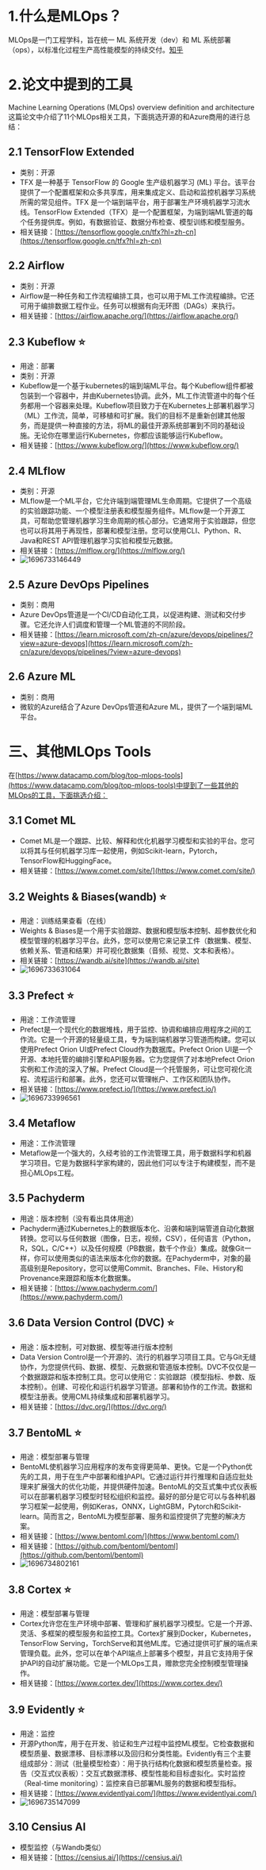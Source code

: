 # 1.什么是MLOps？

MLOps是一门工程学科，旨在统一 ML 系统开发（dev）和 ML 系统部署（ops），以标准化过程生产高性能模型的持续交付。[知乎](https://zhuanlan.zhihu.com/p/392216271)

# 2.论文中提到的工具

Machine Learning Operations (MLOps) overview definition and architecture这篇论文中介绍了11个MLOps相关工具，下面挑选开源的和Azure商用的进行总结：

## 2.1 TensorFlow Extended

- 类别：开源
- TFX 是一种基于 TensorFlow 的 Google 生产级机器学习 (ML) 平台。该平台提供了一个配置框架和众多共享库，用来集成定义、启动和监控机器学习系统所需的常见组件。TFX 是一个端到端平台，用于部署生产环境机器学习流水线。TensorFlow Extended（TFX）是一个配置框架，为端到端ML管道的每个任务提供库。例如，有数据验证、数据分布检查、模型训练和模型服务。
- 相关链接：[https://tensorflow.google.cn/tfx?hl=zh-cn](https://tensorflow.google.cn/tfx?hl=zh-cn)

## 2.2 Airflow

- 类别：开源
- Airflow是一种任务和工作流程编排工具，也可以用于ML工作流程编排。它还可用于编排数据工程作业。任务可以根据有向无环图（DAGs）来执行。
- 相关链接：[https://airflow.apache.org/](https://airflow.apache.org/)

## 2.3 Kubeflow ⭐

- 用途：部署
- 类别：开源
- Kubeflow是一个基于kubernetes的端到端ML平台。每个Kubeflow组件都被包装到一个容器中，并由Kubernetes协调。此外，ML工作流管道中的每个任务都用一个容器来处理。Kubeflow项目致力于在Kubernetes上部署机器学习（ML）工作流，简单，可移植和可扩展。我们的目标不是重新创建其他服务，而是提供一种直接的方法，将ML的最佳开源系统部署到不同的基础设施。无论你在哪里运行Kubernetes，你都应该能够运行Kubeflow。
- 相关链接：[https://www.kubeflow.org/](https://www.kubeflow.org/)

## 2.4 MLflow

- 类别：开源
- MLflow是一个ML平台，它允许端到端管理ML生命周期。它提供了一个高级的实验跟踪功能、一个模型注册表和模型服务组件。MLflow是一个开源工具，可帮助您管理机器学习生命周期的核心部分。它通常用于实验跟踪，但您也可以将其用于再现性，部署和模型注册。您可以使用CLI、Python、R、Java和REST API管理机器学习实验和模型元数据。
- 相关链接：[https://mlflow.org/](https://mlflow.org/)
- ![1696733146449](image/MLOps/1696733146449.png)

## 2.5 Azure DevOps Pipelines

- 类别：商用
- Azure DevOps管道是一个CI/CD自动化工具，以促进构建、测试和交付步骤。它还允许人们调度和管理一个ML管道的不同阶段。
- 相关链接：[https://learn.microsoft.com/zh-cn/azure/devops/pipelines/?view=azure-devops](https://learn.microsoft.com/zh-cn/azure/devops/pipelines/?view=azure-devops)

## 2.6 Azure ML

- 类别：商用
- 微软的Azure结合了Azure DevOps管道和Azure ML，提供了一个端到端ML平台。

# 三、其他MLOps Tools

在[https://www.datacamp.com/blog/top-mlops-tools](https://www.datacamp.com/blog/top-mlops-tools)中提到了一些其他的MLOps的工具，下面挑选介绍：

## 3.1 Comet ML

- Comet ML是一个跟踪、比较、解释和优化机器学习模型和实验的平台。您可以将其与任何机器学习库一起使用，例如Scikit-learn，Pytorch，TensorFlow和HuggingFace。
- 相关链接：[https://www.comet.com/site/](https://www.comet.com/site/)

## 3.2 Weights & Biases(wandb) ⭐

- 用途：训练结果查看（在线）
- Weights & Biases是一个用于实验跟踪、数据和模型版本控制、超参数优化和模型管理的机器学习平台。此外，您可以使用它来记录工件（数据集、模型、依赖关系、管道和结果）并可视化数据集（音频、视觉、文本和表格）。
- 相关链接：[https://wandb.ai/site](https://wandb.ai/site)
- ![1696733631064](image/MLOps/1696733631064.png)

## 3.3 Prefect ⭐

- 用途：工作流管理
- Prefect是一个现代化的数据堆栈，用于监控、协调和编排应用程序之间的工作流。它是一个开源的轻量级工具，专为端到端机器学习管道而构建。您可以使用Prefect Orion UI或Prefect Cloud作为数据库。Prefect Orion UI是一个开源、本地托管的编排引擎和API服务器。它为您提供了对本地Prefect Orion实例和工作流的深入了解。Prefect Cloud是一个托管服务，可让您可视化流程、流程运行和部署。此外，您还可以管理帐户、工作区和团队协作。
- 相关链接：[https://www.prefect.io/](https://www.prefect.io/)
- ![1696733996561](image/MLOps/1696733996561.png)

## 3.4 Metaflow

- 用途：工作流管理
- Metaflow是一个强大的，久经考验的工作流管理工具，用于数据科学和机器学习项目。它是为数据科学家构建的，因此他们可以专注于构建模型，而不是担心MLOps工程。

## 3.5 Pachyderm

- 用途：版本控制（没有看出具体用途）
- Pachyderm通过Kubernetes上的数据版本化、沿袭和端到端管道自动化数据转换。您可以与任何数据（图像，日志，视频，CSV），任何语言（Python，R，SQL，C/C++）以及任何规模（PB数据，数千个作业）集成。就像Git一样，你可以使用类似的语法来版本化你的数据。在Pachyderm中，对象的最高级别是Repository，您可以使用Commit、Branches、File、History和Provenance来跟踪和版本化数据集。
- 相关链接：[https://www.pachyderm.com/](https://www.pachyderm.com/)

## 3.6 Data Version Control (DVC) ⭐

- 用途：版本控制，可对数据、模型等进行版本控制
- Data Version Control是一个开源的、流行的机器学习项目工具。它与Git无缝协作，为您提供代码、数据、模型、元数据和管道版本控制。DVC不仅仅是一个数据跟踪和版本控制工具。您可以使用它：实验跟踪（模型指标、参数、版本控制）。创建、可视化和运行机器学习管道。部署和协作的工作流。数据和模型注册表。使用CML持续集成和部署机器学习。
- 相关链接：[https://dvc.org/](https://dvc.org/)

## 3.7 BentoML ⭐

- 用途：模型部署与管理
- BentoML使机器学习应用程序的发布变得更简单、更快。它是一个Python优先的工具，用于在生产中部署和维护API。它通过运行并行推理和自适应批处理来扩展强大的优化功能，并提供硬件加速。BentoML的交互式集中式仪表板可以在部署机器学习模型时轻松组织和监控。最好的部分是它可以与各种机器学习框架一起使用，例如Keras，ONNX，LightGBM，Pytorch和Scikit-learn。简而言之，BentoML为模型部署、服务和监控提供了完整的解决方案。
- 相关链接：[https://www.bentoml.com/](https://www.bentoml.com/)
- 相关链接：[https://github.com/bentoml/bentoml](https://github.com/bentoml/bentoml)
- ![1696734802161](image/MLOps/1696734802161.png)

## 3.8 Cortex ⭐

- 用途：模型部署与管理
- Cortex允许您在生产环境中部署、管理和扩展机器学习模型。它是一个开源、灵活、多框架的模型服务和监控工具。Cortex扩展到Docker，Kubernetes，TensorFlow Serving，TorchServe和其他ML库。它通过提供可扩展的端点来管理负载。此外，您可以在单个API端点上部署多个模型，并且它支持用于保护API的自动扩展功能。它是一个MLOps工具，赠款您完全控制模型管理操作。
- 相关链接：[https://www.cortex.dev/](https://www.cortex.dev/)

## 3.9 Evidently ⭐

- 用途：监控
- 开源Python库，用于在开发、验证和生产过程中监控ML模型。它检查数据和模型质量、数据漂移、目标漂移以及回归和分类性能。Evidently有三个主要组成部分：测试（批量模型检查）：用于执行结构化数据和模型质量检查。报告（交互式仪表板）：交互式数据漂移、模型性能和目标虚拟化。实时监控（Real-time monitoring）：监控来自已部署ML服务的数据和模型指标。
- 相关链接：[https://www.evidentlyai.com/](https://www.evidentlyai.com/)
- ![1696735147099](image/MLOps/1696735147099.png)

## 3.10 Censius AI

- 模型监控（与Wandb类似）
- 相关链接：[https://censius.ai/](https://censius.ai/)
